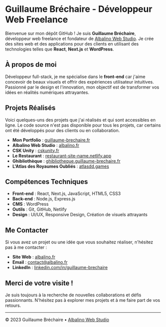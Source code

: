 # Guillaume Bréchaire - Développeur Web Freelance

Bienvenue sur mon dépôt GitHub ! Je suis **Guillaume Bréchaire**, développeur web freelance et fondateur de [Albalino Web Studio](https://albalino.fr). Je crée des sites web et des applications pour des clients en utilisant des technologies telles que **React**, **Next.js** et **WordPress**.

## À propos de moi

Développeur full-stack, je me spécialise dans le **front-end** car j'aime concevoir de beaux visuels et offrir des expériences utilisateur intuitives. Passionné par le design et l'innovation, mon objectif est de transformer vos idées en réalités numériques attrayantes.

## Projets Réalisés

Voici quelques-uns des projets que j'ai réalisés et qui sont accessibles en ligne. Le code source n'est pas disponible pour tous les projets, car certains ont été développés pour des clients ou en collaboration.

- **Mon Portfolio** : [guillaume-brechaire.fr](https://guillaume-brechaire.fr)
- **Albalino Web Studio** : [albalino.fr](https://albalino.fr)
- **CSK Unity** : [cskunity.fr](https://cskunity.fr)
- **Le Restaurant** : [restaurant-site-name.netlify.app](https://restaurant-site-name.netlify.app)
- **Ghibliothèque** : [ghibliotheque.guillaume-brechaire.fr](https://ghibliotheque.guillaume-brechaire.fr)
- **L'Atlas des Royaumes Oubliés** : [atlasdd.games](https://www.atlasdd.games)

## Compétences Techniques

- **Front-end** : React, Next.js, JavaScript, HTML5, CSS3
- **Back-end** : Node.js, Express.js
- **CMS** : WordPress
- **Outils** : Git, GitHub, Netlify
- **Design** : UI/UX, Responsive Design, Création de visuels attrayants

## Me Contacter

Si vous avez un projet ou une idée que vous souhaitez réaliser, n'hésitez pas à me contacter :

- **Site Web** : [albalino.fr](https://albalino.fr)
- **Email** : [contact@albalino.fr](mailto:contact@albalino.fr)
- **LinkedIn** : [linkedin.com/in/guillaume-brechaire](https://www.linkedin.com/in/guillaume-brechaire)

## Merci de votre visite !

Je suis toujours à la recherche de nouvelles collaborations et défis passionnants. N'hésitez pas à explorer mes projets et à me faire part de vos retours.

---

© 2023 Guillaume Bréchaire • [Albalino Web Studio](https://albalino.fr)
